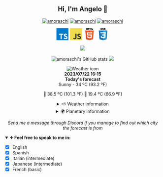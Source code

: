 <h2 align="center">Hi, I'm Angelo 👋</h2>

<p align="center">
  <a href="https://github.com/amoraschi"><img src="https://img.shields.io/badge/DISCORD-amoraschi-7289da?style=for-the-badge" alt="amoraschi"></a>
  <a href="https://github.com/amoraschi"><img src="https://hits.sh/github.com/amoraschi.svg?style=for-the-badge" alt="amoraschi"></a>
  <a href="https://github.com/amoraschi"><img src="https://img.shields.io/static/v1?label=Currently%20learning&message=react | typescript&color=blue&style=for-the-badge" alt="amoraschi" href=""></a>
</p>
<p align="center">
  <img src="https://raw.githubusercontent.com/devicons/devicon/master/icons/typescript/typescript-original.svg" alt="typescript" width="40" height="40"/>
  <img src="https://raw.githubusercontent.com/devicons/devicon/master/icons/javascript/javascript-original.svg" alt="javascript" width="40" height="40"/>
  <img src="https://raw.githubusercontent.com/devicons/devicon/master/icons/html5/html5-original-wordmark.svg" alt="html5" width="40" height="40"/>
  <img src="https://raw.githubusercontent.com/devicons/devicon/master/icons/css3/css3-original-wordmark.svg" alt="css3" width="40" height="40"/>
</p>
<p align="center">
  <img src="https://discord.c99.nl/widget/theme-2/329599889174691841.png">
</p>
<p align="center">
  <img src="https://github-readme-stats.vercel.app/api?username=amoraschi&show_icons=true&hide=&count_private=true&title_color=0891b2&text_color=ffffff&icon_color=0891b2&bg_color=1c1917&hide_border=true&show_icons=true" alt="amoraschi's GitHub stats" width="420px"/>
  <img src="https://github-readme-streak-stats.herokuapp.com/?user=amoraschi&stroke=ffffff&background=1c1917&ring=0891b2&fire=0891b2&currStreakNum=ffffff&currStreakLabel=0891b2&sideNums=ffffff&sideLabels=ffffff&dates=ffffff&hide_border=true" width="420px"/>
</p>
<!-- WEATHER -->
<p align="center">
  <img src="https://cdn.weatherapi.com/weather/64x64/day/113.png" alt="Weather icon">
  <br />
  <strong>2023/07/22 16:15</strong>
  <br />
  <strong>Today's forecast</strong>
  <br />
  Sunny - 34 ºC (93.2 ºF)
  <p align="center">🔼 38.5 ºC (101.3 ºF) 🔽 19.4 ºC (66.9 ºF)</p>
  <details align="center">
    <summary>⛅ Weather information</summary>
    <p align="center">
      Wind - SW 11.2 km/h (6.9 miles/h)
      <br />
      Precipitation - 0 mm (0 in)
      <br />
      Visibility - 10 km (6 miles)
      <br />
      Humidity - 20%
      <br />
      UV Index - 9 (Very High)
    </p>
  </details>
  <details align="center">
    <summary>🌍 Planetary information</summary>
    <p align="center">
      Sunrise - 07:20 AM
      <br />
      Sunset - 09:41 PM
      <br />
      Moon phase - Waxing Crescent
      <br />
      Moon illumination - 15%
    </p>
  </details>
</p>
<!-- WEATHER END -->

<p align="center"><em>Send me a message through Discord if you manage to find out which city the forecast is from</em></p>

<details open>
  <summary><strong>✈ Feel free to speak to me in:</strong></summary>

  - [x] English
  - [x] Spanish
  - [x] Italian (intermediate)
  - [x] Japanese (intermediate)
  - [x] French (basic)
</details>
